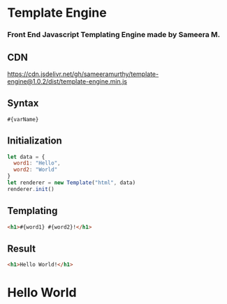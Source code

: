 # Template Engine
### Front End Javascript Templating Engine made by Sameera M.

## CDN
https://cdn.jsdelivr.net/gh/sameeramurthy/template-engine@1.0.2/dist/template-engine.min.js

## Syntax
```
#{varName}
```

## Initialization
```js
let data = {
  word1: "Hello",
  word2: "World"
}
let renderer = new Template("html", data)
renderer.init()
```

## Templating
```html
<h1>#{word1} #{word2}!</h1>
```

## Result
```html
<h1>Hello World!</h1>
```
# Hello World
